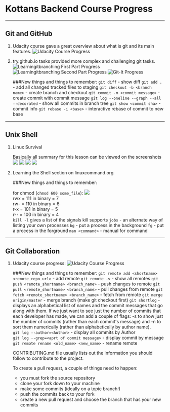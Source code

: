 # Kottans Backend Course Progress

---
## Git and GitHub
 
 1. Udacity course gave a great overview about what is git and its main features.
    ![Udacity Course Progress](pics/1_git/Udacity_git_basics.png)
 
 2. try.github.io tasks provided more complex and challenging git tasks.
    ![Learningitbranching First Part Progress](pics/1_git/learngitbranching_1.png)
    ![Learningitbranching Second Part Progress](pics/1_git/learngitbranching_2.png)
    ![Git-It Progress](pics/1_git/git-it.png)
 
    ###New things and things to remember:
    `git diff` - show diff
    `git add .` - add all changed tracked files to staging
    `git checkout -b <branch name>` - create branch and checkout
    `git commit -m <commit message>` - create commit with commit message
    `git log --oneline --graph --all --decorated` - show all commits in branch tree
    `git show <commit sha>` - commit info
    `git rebase -i <base>` - interactive rebase of commit to new base
 
--- 
## Unix Shell
 
 1. Linux Survival
 
    Basically all summary for this lesson can be viewed on the screenshots
    ![](pics/2_unix/qiz1.png)
    ![](pics/2_unix/qiz2.png)
    ![](pics/2_unix/qiz3.png)
    ![](pics/2_unix/qiz4.png)
    
 2. Learning the Shell section on linuxcommand.org
 
    ###New things and things to remember:
    
    for chmod (`chmod 600 some_file`):
        ![](http://linuxcommand.org/images/file_permissions.png)  
        rwx = 111 in binary = 7  
        rw- = 110 in binary = 6  
        r-x = 101 in binary = 5  
        r-- = 100 in binary = 4  
    `kill -l` gives a list of the signals kill supports
    `jobs` - an alternate way of listing your own processes
    `bg` - put a process in the background
    `fg` - put a process in the forground
    `man <command>` - manual for command

---    
## Git Collaboration 

  1. Udacity course progress:
  ![Udacity Course Progress](pics/3_git-collaboration/Udacity_course.png) 

     ###New things and things to remember:
     `git remote add <shortname> <remote_repo_url>` - add remote
     `git remote -v` - show all remotes
     `git push <remote_shortname> <branch_name>` - push changes to remote
     `git pull <remote_shortname> <branch_name>` - pull changes from remote
     `git fetch <remote_shortname> <branch_name>` - fetch from remote
     `git merge origin/master` - merge branch (make git checkout first)
     `git shortlog` - displays an alphabetical list of names and the commit messages that go along with them. If we just want to see just the number of commits that each developer has made, we can add a couple of flags: -s to show just the number of commits (rather than each commit's message) and -n to sort them numerically (rather than alphabetically by author name).  
     `git log --author=<Author>` - display all commits by Author  
     `git log --grep=<aprt of commit message>` - display commit by message
     `git remote rename <old_name> <new_name>` - rename remote
    
     CONTRIBUTING.md file usually lists out the information you should follow to contribute to the project.
    
     To create a pull request, a couple of things need to happen:
      - you must fork the source repository
      - clone your fork down to your machine
      - make some commits (ideally on a topic branch!)
      - push the commits back to your fork
      - create a new pull request and choose the branch that has your new commits
